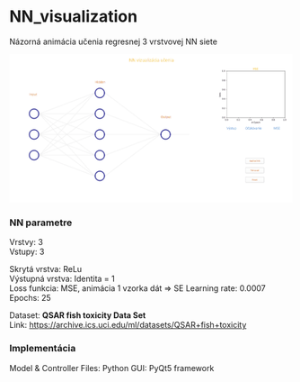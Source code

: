 # NN_visualization

Názorná animácia učenia regresnej 3 vrstvovej NN siete
 
![NN_visualization](https://github.com/PavolGrofcik/NN_visualization/blob/main/NN_visualization_new.gif)

### NN parametre
Vrstvy: 3  
Vstupy: 3  

Skrytá vrstva: ReLu  
Výstupná vrstva: Identita = 1  
Loss funkcia: MSE, animácia 1 vzorka dát => SE
Learning rate: 0.0007
Epochs: 25
  
Dataset: **QSAR fish toxicity Data Set**  
Link: https://archive.ics.uci.edu/ml/datasets/QSAR+fish+toxicity 

### Implementácia
Model & Controller Files: Python
GUI: PyQt5 framework
